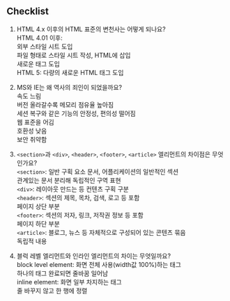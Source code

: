 ## Checklist

1. HTML 4.x 이후의 HTML 표준의 변천사는 어떻게 되나요?<br>
  HTML 4.01 이후:  
     외부 스타일 시트 도입   
     파일 형태로 스타일 시트 작성, HTML에 삽입  
     새로운 태그 도입  
  HTML 5: 다량의 새로운 HTML 태그 도입

2. MS와 IE는 왜 역사의 죄인이 되었을까요?  
 속도 느림  
 버전 올라갈수록 메모리 점유율 높아짐  
 세션 복구와 같은 기능의 안정성, 편의성 떨어짐  
 웹 표준을 어김  
 호환성 낮음  
 보안 취약함  

3. `<section>`과 `<div>`, `<header>`, `<footer>`, `<article>` 엘리먼트의 차이점은 무엇인가요?  
 `<section>`: 일반 구획 요소 문서, 어플리케이션의 일반적인 섹션  
             관계있는 문서 분리해 독립적인 구역 표현  
`<div>`: 레이아웃 만드는 등 컨텐츠 구획 구분  
`<header>`: 섹션의 제목, 목차, 검색, 로고 등 포함  
            페이지 상단 부분  
`<footer>`: 섹션의 저자, 링크, 저작권 정보 등 포함  
            페이지 하단 부분  
`<article>`: 블로그, 뉴스 등 자체적으로 구성되어 있는 콘텐츠 묶음  
             독립적 내용  
  
4. 블럭 레벨 엘리먼트와 인라인 엘리먼트의 차이는 무엇일까요?  
block level element: 화면 전체 사용(width값 100%)하는 태그  
                     하나의 태그 완료되면 줄바꿈 일어남  
inline element: 화면 일부 차지하는 태그  
                줄 바꾸지 않고 한 행에 정렬  
